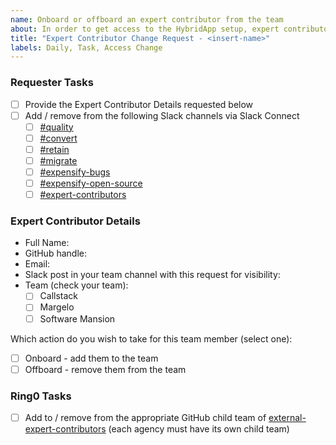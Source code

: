 ```yaml
---
name: Onboard or offboard an expert contributor from the team
about: In order to get access to the HybridApp setup, expert contributors need to be added to our GitHub Organization. They also need to be added to the necessary rooms in Slack
title: "Expert Contributor Change Request - <insert-name>"
labels: Daily, Task, Access Change
---
```


### Requester Tasks

- [ ] Provide the Expert Contributor Details requested below
- [ ] Add / remove from the following Slack channels via Slack Connect
    - [ ] [#quality](https://expensify.enterprise.slack.com/archives/C05LX9D6E07)
    - [ ] [#convert](https://expensify.enterprise.slack.com/archives/C07HPDRELLD)
    - [ ] [#retain](https://expensify.enterprise.slack.com/archives/C07NZ8B1VTQ)
    - [ ] [#migrate](https://expensify.enterprise.slack.com/archives/C07NMDKEFMH)
    - [ ] [#expensify-bugs](https://expensify.enterprise.slack.com/archives/C049HHMV9SM)
    - [ ] [#expensify-open-source](https://expensify.enterprise.slack.com/archives/C01GTK53T8Q)
    - [ ] [#expert-contributors](https://expensify.enterprise.slack.com/archives/C08CZDJFJ77)

### Expert Contributor Details

- Full Name: 
- GitHub handle:
- Email:
- Slack post in your team channel with this request for visibility: 
- Team (check your team):
    - [ ] Callstack
    - [ ] Margelo
    - [ ] Software Mansion

Which action do you wish to take for this team member (select one):
- [ ] Onboard - add them to the team
- [ ] Offboard - remove them from the team

### Ring0 Tasks

- [ ] Add to / remove from the appropriate GitHub child team of [external-expert-contributors](https://github.com/orgs/Expensify/teams/external-expert-contributors/teams) (each agency must have its own child team)
